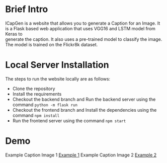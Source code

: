 # Brief Intro

ICapGen is a website that allows you to generate a Caption for an Image. It is a Flask based web application that uses VGG16 and LSTM model from Keras to<br> generate the caption. It also uses a pre-trained model to classify the image. The model is trained on the Flickr8k dataset.

# Local Server Installation

The steps to run the website locally are as follows:

- Clone the repository
- Install the requirements
- Checkout the backend branch and Run the backend server using the command `python -m flask run`
- Checkout the frontend branch and Install the dependencies using the command `npm install`
- Run the frontend server using the command `npm start`

# Demo

Example Caption Image 1
[Example 1](/public/ex1.png)
Example Caption Image 2
[Example 2](/public/ex2.png)
